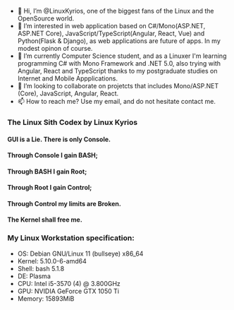 - 👋 Hi, I’m @LinuxKyrios, one of the biggest fans of the Linux and the OpenSource world. 
- 👀 I’m interested in web application based on C#/Mono(ASP.NET, ASP.NET Core), JavaScript/TypeScript(Angular, React, Vue) and Python(Flask & Django), as web applications are future of apps. In my modest opinon of course.
- 🌱 I’m currently Computer Science student, and as a Linuxer I'm learning programming C# with Mono Framework and .NET 5.0, also trying with Angular, React and TypeScript thanks to my postgraduate studies on Internet and Mobile Appplications.
- 💞️ I’m looking to collaborate on projetcts that includes Mono/ASP.NET (Core), JavaScript, Angular, React.
- 📫 How to reach me? Use my email, and do not hesitate contact me.

### <p align="justify"> The Linux Sith Codex by Linux Kyrios </p>
#### <p align="justify"> GUI is a Lie. There is only Console. </p>
#### <p align="justify"> Through Console I gain BASH; </p>
#### <p align="justify"> Through BASH I gain Root; </p>
#### <p align="justify"> Through Root I gain Control; </p>
#### <p align="justify"> Through Control my limits are Broken. </p>
#### <p align="justify"> The Kernel shall free me. </p>




### My Linux Workstation specification:

- OS: Debian GNU/Linux 11 (bullseye) x86_64 
- Kernel: 5.10.0-6-amd64 
- Shell: bash 5.1.8 
- DE: Plasma 
- CPU: Intel i5-3570 (4) @ 3.800GHz 
- GPU: NVIDIA GeForce GTX 1050 Ti 
- Memory: 15893MiB 

                                                      
<!---
LinuxKyrios/LinuxKyrios is a ✨ special ✨ repository because its `README.md` (this file) appears on your GitHub profile.
You can click the Preview link to take a look at your changes.
--->
